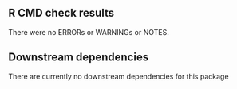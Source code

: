 ## R CMD check results
There were no ERRORs or WARNINGs or NOTES.




## Downstream dependencies

There are currently no downstream dependencies  for this package
